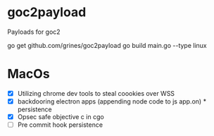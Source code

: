 # goc2payload

Payloads for goc2

go get github.com/grines/goc2payload
go build main.go --type linux

# MacOs
- [X] Utilizing chrome dev tools to steal coookies over WSS
- [X] backdooring electron apps (appending node code to js app.on) * persistence
- [X] Opsec safe objective c in cgo
- [ ] Pre commit hook persistence
